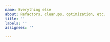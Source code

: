 ```yaml
---
name: Everything else
about: Refactors, cleanups, optimization, etc.
title: ''
labels: ''
assignees: ''

---
```


<!--     Emoji Table:     -->
<!-- readme/docs       📝 -->
<!-- refactor/cleanup  ♻️ -->
<!-- nit               🥢 -->
<!-- optimization      ⚡️ -->
<!-- configuration     👷‍♂️ -->
<!-- events            🔊 -->

